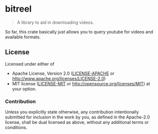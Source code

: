 # bitreel

> A library to aid in downloading videos.

So far, this crate basically just allows you to query youtube for videos and available formats.

## License

Licensed under either of
 * Apache License, Version 2.0 ([LICENSE-APACHE](LICENSE-APACHE) or http://www.apache.org/licenses/LICENSE-2.0)
 * MIT license ([LICENSE-MIT](LICENSE-MIT) or http://opensource.org/licenses/MIT)
at your option.

### Contribution

Unless you explicitly state otherwise, any contribution intentionally submitted
for inclusion in the work by you, as defined in the Apache-2.0 license, shall be dual licensed as above, without any
additional terms or conditions.

[LICENSE-APACHE]: https://github.com/archer884/bitreel/blob/master/LICENSE-MIT
[LICENSE-MIT]: https://github.com/archer884/bitreel/blob/master/LICENSE-APACHE
